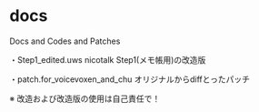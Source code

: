 # docs
Docs and Codes and Patches


・Step1_edited.uws nicotalk Step1(メモ帳用)の改造版

・patch.for_voicevoxen_and_chu オリジナルからdiffとったパッチ

※ 改造および改造版の使用は自己責任で！
